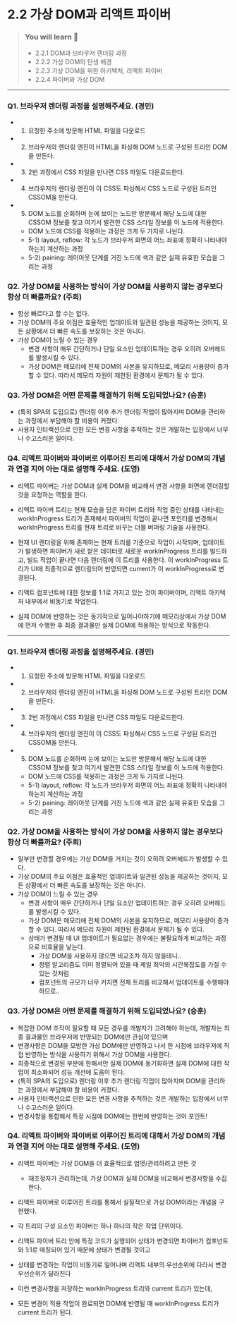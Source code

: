 # 2.2 가상 DOM과 리액트 파이버

> ### You will learn 🤔
>
> - 2.2.1 DOM과 브라우저 렌더링 과정
> - 2.2.2 가상 DOM의 탄생 배경
> - 2.2.3 가상 DOM을 위한 아키텍처, 리액트 파이버
> - 2.2.4 파이버와 가상 DOM

---

### Q1. 브라우저 렌더링 과정을 설명해주세요. (경민)

- 1. 요청한 주소에 방문해 HTML 파일을 다운로드
- 2. 브라우저의 렌더링 엔진이 HTML을 파싱해 DOM 노드로 구성된 트리인 DOM을 만든다.
- 3. 2번 과정에서 CSS 파일을 만나면 CSS 파일도 다운로드한다.
- 4. 브라우저의 렌더링 엔진이 이 CSS도 파싱해서 CSS 노드로 구성된 트리인 CSSOM을 만든다.
- 5. DOM 노드를 순회하며 눈에 보이는 노드만 방문해서 해당 노드에 대한 CSSOM 정보를 찾고 여기서 발견한 CSS 스타일 정보를 이 노드에 적용한다.
  - DOM 노드에 CSS를 적용하는 과정은 크게 두 가지로 나뉜다.
  - 5-1) layout, reflow: 각 노드가 브라우저 화면의 어느 좌표에 정확히 나타내야 하는지 계산하는 과정
  - 5-2) paining: 레이아웃 단계를 거친 노드에 색과 같은 실제 유효한 모습을 그리는 과정

### Q2. 가상 DOM을 사용하는 방식이 가상 DOM을 사용하지 않는 경우보다 항상 더 빠를까요? (주희)

- 항상 빠르다고 할 수는 없다.
- 가상 DOM의 주요 이점은 효율적인 업데이트와 일관된 성능을 제공하는 것이지, 모든 상황에서 더 빠른 속도를 보장하는 것은 아니다.
- 가상 DOM이 느릴 수 있는 경우
  - 변경 사항이 매우 간단하거나 단일 요소만 업데이트하는 경우 오히려 오버헤드를 발생시킬 수 있다.
  - 가상 DOM은 메모리에 전체 DOM의 사본을 유지하므로, 메모리 사용량이 증가할 수 있다. 따라서 메모리 자원이 제한된 환경에서 문제가 될 수 있다.

### Q3. 가상 DOM은 어떤 문제를 해결하기 위해 도입되었나요? (승훈)

- (특히 SPA의 도입으로) 렌더링 이후 추가 렌더링 작업이 많아지며 DOM을 관리하는 과정에서 부담해야 할 비용이 커졌다.
- 사용자 인터랙션으로 인한 모든 변경 사항을 추적하는 것은 개발하는 입장에서 너무나 수고스러운 일이다.

### Q4. 리액트 파이버와 파이버로 이루어진 트리에 대해서 가상 DOM의 개념과 연결 지어 아는 대로 설명해 주세요. (도영)

- 리액트 파이버는 가상 DOM과 실제 DOM을 비교해서 변경 사항을 화면에 렌더링할 것을 요청하는 역할을 한다.
- 리액트 파이버 트리는 현재 모습을 담은 파이버 트리와 작업 중인 상태를 나타내는 workInProgress 트리가 존재해서 파이버의 작업이 끝나면 포인터를 변경해서 workInProgress 트리를 현재 트리로 바꾸는 더블 버퍼링 기술을 사용한다.
- 현재 UI 렌더링을 위해 존재하는 현재 트리를 기준으로 작업이 시작되며, 업데이트가 발생하면 파이버가 새로 받은 데이터로 새로운 workInProgress 트리를 빌드하고, 빌드 작업이 끝나면 다음 렌더링에 이 트리를 사용한다. 이 workInProgress 트리가 UI에 최종적으로 렌더링되어 반영되면 current가 이 workInProgress로 변경된다.

- 리액트 컴포넌트에 대한 정보를 1:1로 가지고 있는 것이 파이버이며, 리액트 아키텍처 내부에서 비동기로 작업한다.
- 실제 DOM에 반영하는 것은 동기적으로 일어나야하기에 메모리상에서 가상 DOM에 먼저 수행한 후 최종 결과물만 실제 DOM에 적용하는 방식으로 작동한다.

---

### Q1. 브라우저 렌더링 과정을 설명해주세요. (경민)

- 1. 요청한 주소에 방문해 HTML 파일을 다운로드
- 2. 브라우저의 렌더링 엔진이 HTML을 파싱해 DOM 노드로 구성된 트리인 DOM을 만든다.
- 3. 2번 과정에서 CSS 파일을 만나면 CSS 파일도 다운로드한다.
- 4. 브라우저의 렌더링 엔진이 이 CSS도 파싱해서 CSS 노드로 구성된 트리인 CSSOM을 만든다.
- 5. DOM 노드를 순회하며 눈에 보이는 노드만 방문해서 해당 노드에 대한 CSSOM 정보를 찾고 여기서 발견한 CSS 스타일 정보를 이 노드에 적용한다.
  - DOM 노드에 CSS를 적용하는 과정은 크게 두 가지로 나뉜다.
  - 5-1) layout, reflow: 각 노드가 브라우저 화면의 어느 좌표에 정확히 나타내야 하는지 계산하는 과정
  - 5-2) paining: 레이아웃 단계를 거친 노드에 색과 같은 실제 유효한 모습을 그리는 과정

### Q2. 가상 DOM을 사용하는 방식이 가상 DOM을 사용하지 않는 경우보다 항상 더 빠를까요? (주희)

- 일부만 변경할 경우에는 가상 DOM을 거치는 것이 오히려 오버헤드가 발생할 수 있다.
- 가상 DOM의 주요 이점은 효율적인 업데이트와 일관된 성능을 제공하는 것이지, 모든 상황에서 더 빠른 속도를 보장하는 것은 아니다.
- 가상 DOM이 느릴 수 있는 경우
  - 변경 사항이 매우 간단하거나 단일 요소만 업데이트하는 경우 오히려 오버헤드를 발생시킬 수 있다.
  - 가상 DOM은 메모리에 전체 DOM의 사본을 유지하므로, 메모리 사용량이 증가할 수 있다. 따라서 메모리 자원이 제한된 환경에서 문제가 될 수 있다.
  - 상태가 변경될 때 UI 업데이트가 필요없는 경우에는 불필요하게 비교하는 과정으로 비효율을 낳는다.
    - 가상 DOM을 사용하지 않으면 비교조차 하지 않을테니..
    - 정렬 알고리즘도 이미 정렬되어 있을 때 제일 최악의 시간복잡도를 가질 수 있는 것처럼
    - 컴포넌트의 규모가 너무 커지면 전체 트리를 비교해서 업데이트를 수행해야 하므로..

### Q3. 가상 DOM은 어떤 문제를 해결하기 위해 도입되었나요? (승훈)

- 복잡한 DOM 조작이 필요할 때 모든 경우를 개발자가 고려해야 하는데, 개발자는 최종 결과물인 브라우저에 반영되는 DOM에만 관심이 있으며
- 변경사항은 DOM을 모방한 가상 DOM에만 반영하고 나서 한 시점에 브라우저에 직접 반영하는 방식을 사용하기 위해서 가상 DOM을 사용한다.
- 최종적으로 변경된 부분에 한해서만 실제 DOM에 동기화하면 실제 DOM에 대한 작업이 최소화되어 성능 개선에 도움이 된다.
- (특히 SPA의 도입으로) 렌더링 이후 추가 렌더링 작업이 많아지며 DOM을 관리하는 과정에서 부담해야 할 비용이 커졌다.
- 사용자 인터랙션으로 인한 모든 변경 사항을 추적하는 것은 개발하는 입장에서 너무나 수고스러운 일이다.
- 변경사항을 통합해서 특정 시점에 DOM에는 한번에 반영하는 것이 포인트!

### Q4. 리액트 파이버와 파이버로 이루어진 트리에 대해서 가상 DOM의 개념과 연결 지어 아는 대로 설명해 주세요. (도영)

- 리액트 파이버는 가상 DOM을 더 효율적으로 업뎃/관리하려고 만든 것

  - 재조정자가 관리하는데, 가상 DOM과 실제 DOM을 비교해서 변경사항을 수집한다.

- 리액트 파이버로 이루어진 트리를 통해서 실질적으로 가상 DOM이라는 개념을 구현했다.
- 각 트리의 구성 요소인 파이버는 하나 하나의 작은 작업 단위이다.
- 리액트 파이버 트리 안에 특정 코드가 실행되어 상태가 변경되면 파이버가 컴포넌트와 1:1로 매칭되어 있기 때문에 상태가 변경될 것이고
- 상태를 변경하는 작업이 비동기로 일어나며 리액트 내부의 우선순위에 다라서 변경 우선순위가 달라진다
- 이런 변경사항을 저장하는 workInProgress 트리와 current 트리가 있는데,
- 모든 변경이 적용 작업이 완료되면 DOM에 반영될 때 workInProgress 트리가 current 트리가 된다.
